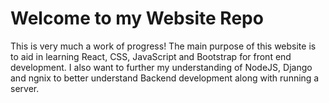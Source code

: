 # Welcome to my Website Repo

This is very much a work of progress! The main purpose of this website is to aid in learning React, CSS, JavaScript and Bootstrap for front end development. I also want to further my understanding of NodeJS, Django and ngnix to better understand Backend development along with running a server. 
